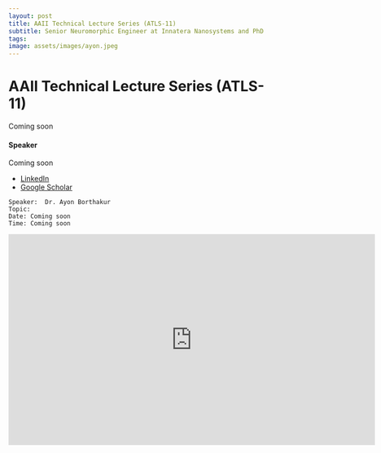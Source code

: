 ```yaml
---
layout: post
title: AAII Technical Lecture Series (ATLS-11)
subtitle: Senior Neuromorphic Engineer at Innatera Nanosystems and PhD candidate at Cornell University.
tags: 
image: assets/images/ayon.jpeg
---
```


# AAII Technical Lecture Series (ATLS-11)

Coming soon

#### Speaker
Coming soon

- [LinkedIn](https://www.linkedin.com/in/ayonborthakur/)
- [Google Scholar](https://scholar.google.com/citations?user=7FTo_P0AAAAJ&hl=en)

```
Speaker:  Dr. Ayon Borthakur
Topic:  
Date: Coming soon
Time: Coming soon
```

<iframe width="720" height="415" src="https://www.youtube.com/watch?v=s-flHRDVVj4" title="YouTube video player" frameborder="0" allow="accelerometer; autoplay; clipboard-write; encrypted-media; gyroscope; picture-in-picture" allowfullscreen></iframe>
